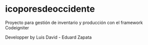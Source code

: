 # icoporesdeoccidente
Proyecto para gestión de inventario y producción con el framework Codeigniter

Developper by Luis David - Eduard Zapata

